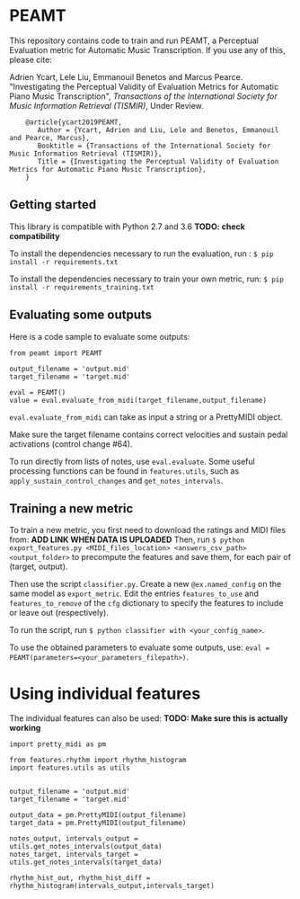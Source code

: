 # PEAMT

This repository contains code to train and run PEAMT, a Perceptual Evaluation metric for Automatic Music Transcription.
If you use any of this, please cite:

Adrien Ycart, Lele Liu, Emmanouil Benetos and Marcus Pearce. "Investigating the Perceptual Validity of Evaluation Metrics for Automatic Piano Music Transcription", _Transactions of the International Society for Music Information Retrieval (TISMIR)_, Under Review.

```  
    @article{ycart2019PEAMT,
       Author = {Ycart, Adrien and Liu, Lele and Benetos, Emmanouil and Pearce, Marcus},    
       Booktitle = {Transactions of the International Society for Music Information Retrieval (TISMIR)},    
       Title = {Investigating the Perceptual Validity of Evaluation Metrics for Automatic Piano Music Transcription},       
    }  
```
## Getting started

This library is compatible with Python 2.7 and 3.6 **TODO: check compatibility**

To install the dependencies necessary to run the evaluation, run : ```$ pip install -r requirements.txt```

To install the dependencies necessary to train your own metric, run: ```$ pip install -r requirements_training.txt```

## Evaluating some outputs

Here is a code sample to evaluate some outputs:

```
from peamt import PEAMT

output_filename = 'output.mid'
target_filename = 'target.mid'

eval = PEAMT()
value = eval.evaluate_from_midi(target_filename,output_filename)
```

```eval.evaluate_from_midi``` can take as input a string or a PrettyMIDI object.

Make sure the target filename contains correct velocities and sustain pedal activations (control change &#35;64).

To run directly from lists of notes, use ```eval.evaluate```.
Some useful processing functions can be found in ```features.utils```, such as
```apply_sustain_control_changes``` and ```get_notes_intervals```.


## Training a new metric


To train a new metric, you first need to download the ratings and MIDI files from: **ADD LINK WHEN DATA IS UPLOADED**
Then, run ```$ python export_features.py <MIDI_files_location> <answers_csv_path> <output_folder>``` to precompute the features and save them, for each pair of (target, output).

Then use the script ```classifier.py```.
Create a new ```@ex.named_config``` on the same model as ```export_metric```.
Edit the entries ```features_to_use``` and ```features_to_remove``` of the ```cfg``` dictionary to specify the features to include or leave out (respectively).

To run the script, run ```$ python classifier with <your_config_name>```.

To use the obtained parameters to evaluate some outputs, use: ```eval = PEAMT(parameters=<your_parameters_filepath>)```.

# Using individual features

The individual features can also be used: **TODO: Make sure this is actually working**

```
import pretty_midi as pm

from features.rhythm import rhythm_histogram
import features.utils as utils


output_filename = 'output.mid'
target_filename = 'target.mid'

output_data = pm.PrettyMIDI(output_filename)
target_data = pm.PrettyMIDI(output_filename)

notes_output, intervals_output = utils.get_notes_intervals(output_data)
notes_target, intervals_target = utils.get_notes_intervals(target_data)

rhythm_hist_out, rhythm_hist_diff = rhythm_histogram(intervals_output,intervals_target)
```

